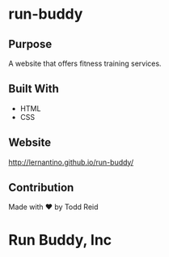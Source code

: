 # run-buddy## PurposeA website that offers fitness training services.## Built With* HTML* CSS## Websitehttp://lernantino.github.io/run-buddy/## ContributionMade with ❤️ by Todd Reid# Run Buddy, Inc 